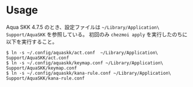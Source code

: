 # Usage

Aqua SKK 4.7.5 のとき、設定ファイルは `~/Library/Application\ Support/AquaSKK` を参照している。
初回のみ `chezmoi apply` を実行したのちに以下を実行すること。

```
$ ln -s ~/.config/aquaskk/act.conf  ~/Library/Application\ Support/AquaSKK/act.conf
$ ln -s ~/.config/aquaskk/keymap.conf ~/Library/Application\ Support/AquaSKK/keymap.conf
$ ln -s ~/.config/aquaskk/kana-rule.conf ~/Library/Application\ Support/AquaSKK/kana-rule.conf
```
